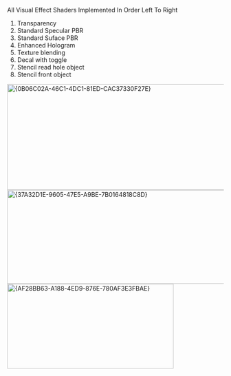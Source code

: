 All Visual Effect Shaders Implemented In Order Left To Right

1.  Transparency
2.  Standard Specular PBR
3.  Standard Suface PBR
4.  Enhanced Hologram
5.  Texture blending
6.  Decal with toggle
7.  Stencil read hole object
8.  Stencil front object


<img width="836" height="246" alt="{0B06C02A-46C1-4DC1-81ED-CAC37330F27E}" src="https://github.com/user-attachments/assets/7cc3dec2-2f6d-4f2b-93a3-5b3e9a3953d8" />
<img width="903" height="218" alt="{37A32D1E-9605-47E5-A9BE-7B0164818C8D}" src="https://github.com/user-attachments/assets/ec22eaf1-0b89-478f-b92e-708a0a05def1" />
<img width="387" height="197" alt="{AF28BB63-A188-4ED9-876E-780AF3E3FBAE}" src="https://github.com/user-attachments/assets/8fdb9a17-4b6e-41c2-b676-e41f52341ebf" />






